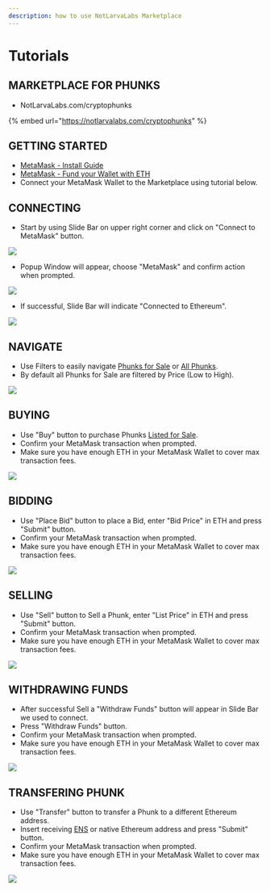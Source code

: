 ```yaml
---
description: how to use NotLarvaLabs Marketplace
---
```


# Tutorials

## MARKETPLACE FOR PHUNKS

* NotLarvaLabs.com/cryptophunks

{% embed url="https://notlarvalabs.com/cryptophunks" %}

## GETTING STARTED

* [MetaMask - Install Guide](https://cryptobriefing.com/metamask-beginner-guide/)
* [MetaMask - Fund your Wallet with ETH](https://metamask.zendesk.com/hc/en-us/articles/360058239311-Directly-buying-tokens-with-on-ramps-in-MetaMask)
* Connect your MetaMask Wallet to the Marketplace using tutorial below.

## CONNECTING

* Start by using Slide Bar on upper right corner and click on "Connect to MetaMask" button.&#x20;

![](<../.gitbook/assets/Screen Shot 2022-03-16 at 12.29.32.png>)

* Popup Window will appear, choose "MetaMask" and confirm action when prompted.

![](<../.gitbook/assets/Screen Shot 2022-03-16 at 12.31.18.png>)

* If successful, Slide Bar will indicate "Connected to Ethereum".

![](<../.gitbook/assets/Screen Shot 2022-03-16 at 12.33.47.png>)

## NAVIGATE

* Use Filters to easily navigate [Phunks for Sale](https://notlarvalabs.com/cryptophunks/forsale) or [All Phunks](https://notlarvalabs.com/cryptophunks/allphunks).&#x20;
* By default all Phunks for Sale are filtered by Price (Low to High).

![](<../.gitbook/assets/Bildschirmfoto 2022-03-10 um 16.40.16.png>)

## BUYING

* Use "Buy" button to purchase Phunks [Listed for Sale](https://notlarvalabs.com/cryptophunks/forsale).
* Confirm your MetaMask transaction when prompted.
* Make sure you have enough ETH in your MetaMask Wallet to cover max transaction fees.

![](<../.gitbook/assets/Screen Shot 2022-03-16 at 13.46.35.png>)

## BIDDING

* Use "Place Bid" button to place a Bid, enter "Bid Price" in ETH and press "Submit" button.&#x20;
* Confirm your MetaMask transaction when prompted.&#x20;
* Make sure you have enough ETH in your MetaMask Wallet to cover max transaction fees.

![](<../.gitbook/assets/Screen Shot 2022-03-16 at 13.55.16.png>)

## SELLING

* Use "Sell" button to Sell a Phunk, enter "List Price" in ETH and press "Submit" button.
* Confirm your MetaMask transaction when prompted.&#x20;
* Make sure you have enough ETH in your MetaMask Wallet to cover max transaction fees.

![](<../.gitbook/assets/Screen Shot 2022-03-16 at 14.10.40.png>)

## WITHDRAWING FUNDS

* After successful Sell a "Withdraw Funds" button will appear in Slide Bar we used to connect.&#x20;
* Press "Withdraw Funds" button.&#x20;
* Confirm your MetaMask transaction when prompted.
* Make sure you have enough ETH in your MetaMask Wallet to cover max transaction fees.

![](<../.gitbook/assets/Screen Shot 2022-03-15 at 12.09.07.png>)

## TRANSFERING PHUNK

* Use "Transfer" button to transfer a Phunk to a different Ethereum address.
* Insert receiving [ENS](https://ens.domains) or native Ethereum address and press "Submit" button.
* Confirm your MetaMask transaction when prompted.&#x20;
* Make sure you have enough ETH in your MetaMask Wallet to cover max transaction fees.

![](<../.gitbook/assets/Screen Shot 2022-03-16 at 14.12.52.png>)

